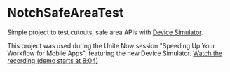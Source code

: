 # NotchSafeAreaTest
 Simple project to test cutouts, safe area APIs with [Device Simulator](https://docs.unity3d.com/Packages/com.unity.device-simulator@latest).
 
This project was used during the Unite Now session "Speeding Up Your Workflow for Mobile Apps", featuring  the new Device Simulator.
[Watch the recording (demo starts at 8;04)](https://youtu.be/7wVhQfdO-pc?t=484)

